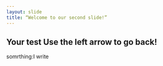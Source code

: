 ```yaml
--- 
layout: slide 
title: “Welcome to our second slide!” 
--- 
```

Your test 
Use the left arrow to go back!
---
somrthing:I write
